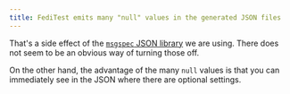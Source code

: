 ```yaml
---
title: FediTest emits many "null" values in the generated JSON files
---
```


That's a side effect of the [`msgspec` JSON library](https://jcristharif.com/msgspec/)
we are using. There does not seem to be an obvious way of turning those off.

On the other hand, the advantage of the many `null` values is that you can immediately
see in the JSON where there are optional settings.
